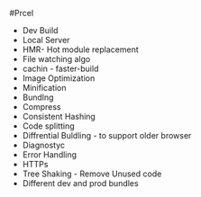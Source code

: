 
#Prcel

- Dev Build
- Local Server
- HMR- Hot module replacement
- File watching algo 
- cachin - faster-build
- Image Optimization
- Minification
- Bundlng
- Compress
- Consistent Hashing
- Code splitting
- Diffrential Buldling - to support older browser
- Diagnostyc
- Error Handling
- HTTPs
- Tree Shaking - Remove Unused code
- Different dev and prod bundles
